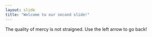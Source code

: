 ```yaml
---
layout: slide
title: "Welcome to our second slide!"
---
```

The quality of mercy is not straigned.
Use the left arrow to go back!
